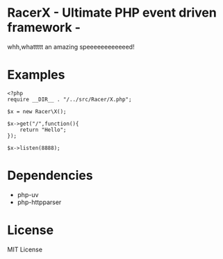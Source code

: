 # RacerX - Ultimate PHP event driven framework -

whh,whattttt an amazing speeeeeeeeeeeed!

# Examples

```
<?php
require __DIR__ . "/../src/Racer/X.php";

$x = new Racer\X();

$x->get("/",function(){
    return "Hello";
});

$x->listen(8888);
````

# Dependencies

* php-uv
* php-httpparser

# License

MIT License